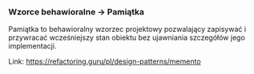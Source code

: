### Wzorce behawioralne -> Pamiątka

Pamiątka to behawioralny wzorzec projektowy pozwalający zapisywać i przywracać wcześniejszy stan obiektu bez ujawniania szczegółów jego implementacji.

Link: https://refactoring.guru/pl/design-patterns/memento
